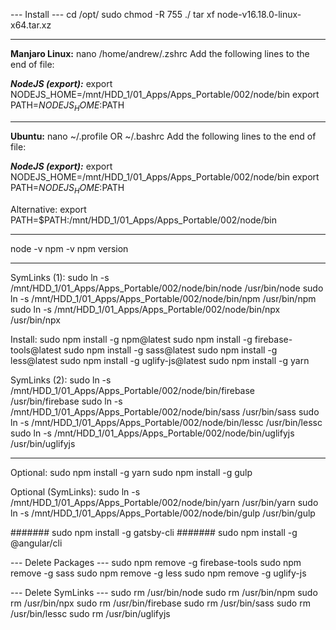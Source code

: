 --- Install ---
cd /opt/
sudo chmod -R 755 ./
tar xf node-v16.18.0-linux-x64.tar.xz

___

**Manjaro Linux:**
nano /home/andrew/.zshrc
Add the following lines to the end of file:

***NodeJS (export):***
export NODEJS_HOME=/mnt/HDD_1/01_Apps/Apps_Portable/002/node/bin
export PATH=$NODEJS_HOME:$PATH

___

**Ubuntu:**
nano ~/.profile OR ~/.bashrc
Add the following lines to the end of file:

***NodeJS (export):***
export NODEJS_HOME=/mnt/HDD_1/01_Apps/Apps_Portable/002/node/bin
export PATH=$NODEJS_HOME:$PATH

Alternative:
export PATH=$PATH:/mnt/HDD_1/01_Apps/Apps_Portable/002/node/bin

___

node -v
npm -v
npm version

___

SymLinks (1):
sudo ln -s /mnt/HDD_1/01_Apps/Apps_Portable/002/node/bin/node /usr/bin/node
sudo ln -s /mnt/HDD_1/01_Apps/Apps_Portable/002/node/bin/npm /usr/bin/npm
sudo ln -s /mnt/HDD_1/01_Apps/Apps_Portable/002/node/bin/npx /usr/bin/npx

Install:
sudo npm install -g npm@latest
sudo npm install -g firebase-tools@latest
sudo npm install -g sass@latest
sudo npm install -g less@latest
sudo npm install -g uglify-js@latest
sudo npm install -g yarn

SymLinks (2):
sudo ln -s /mnt/HDD_1/01_Apps/Apps_Portable/002/node/bin/firebase /usr/bin/firebase
sudo ln -s /mnt/HDD_1/01_Apps/Apps_Portable/002/node/bin/sass /usr/bin/sass
sudo ln -s /mnt/HDD_1/01_Apps/Apps_Portable/002/node/bin/lessc /usr/bin/lessc
sudo ln -s /mnt/HDD_1/01_Apps/Apps_Portable/002/node/bin/uglifyjs /usr/bin/uglifyjs

___

Optional:
sudo npm install -g yarn
sudo npm install -g gulp

Optional (SymLinks):
sudo ln -s /mnt/HDD_1/01_Apps/Apps_Portable/002/node/bin/yarn /usr/bin/yarn
sudo ln -s /mnt/HDD_1/01_Apps/Apps_Portable/002/node/bin/gulp /usr/bin/gulp

####### sudo npm install -g gatsby-cli
####### sudo npm install -g @angular/cli

--- Delete Packages ---
sudo npm remove -g firebase-tools
sudo npm remove -g sass
sudo npm remove -g less
sudo npm remove -g uglify-js

--- Delete SymLinks ---
sudo rm /usr/bin/node
sudo rm /usr/bin/npm
sudo rm /usr/bin/npx
sudo rm /usr/bin/firebase
sudo rm /usr/bin/sass
sudo rm /usr/bin/lessc
sudo rm /usr/bin/uglifyjs